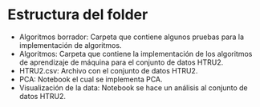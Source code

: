 # Estructura del folder

- Algoritmos borrador: Carpeta que contiene algunos pruebas para la implementación de algoritmos.
- Algoritmos: Carpeta que contiene la implementación de los algoritmos de aprendizaje de máquina para el conjunto de datos HTRU2.
- HTRU2.csv: Archivo con el conjunto de datos HTRU2.
- PCA: Notebook el cual se implementa PCA.
- Visualización de la data: Notebook se hace un análisis al conjunto de datos HTRU2.

